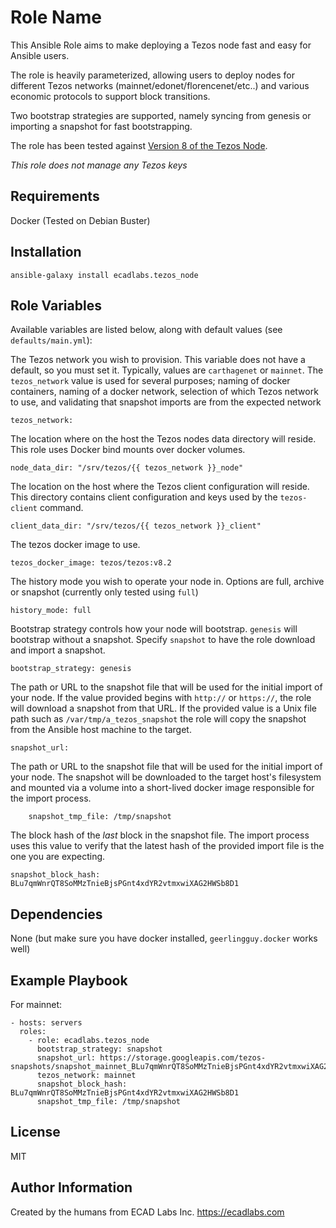 Role Name
=========

This Ansible Role aims to make deploying a Tezos node fast and easy for Ansible users.

The role is heavily parameterized, allowing users to deploy nodes for different Tezos networks (mainnet/edonet/florencenet/etc..) and various economic protocols to support block transitions.

Two bootstrap strategies are supported, namely syncing from genesis or importing a snapshot for fast bootstrapping.

The role has been tested against [Version 8 of the Tezos Node][tezos_v8].

_This role does not manage any Tezos keys_

Requirements
------------

Docker (Tested on Debian Buster)

Installation
------------

    ansible-galaxy install ecadlabs.tezos_node

Role Variables
--------------

Available variables are listed below, along with default values (see `defaults/main.yml`):

The Tezos network you wish to provision. This variable does not have a default, so you must set it. Typically, values are `carthagenet` or `mainnet`. The `tezos_network` value is used for several purposes; naming of docker containers, naming of a docker network, selection of which Tezos network to use, and validating that snapshot imports are from the expected network

    tezos_network:

The location where on the host the Tezos nodes data directory will reside. This role uses Docker bind mounts over docker volumes.

    node_data_dir: "/srv/tezos/{{ tezos_network }}_node"

The location on the host where the Tezos client configuration will reside. This directory contains client configuration and keys used by the `tezos-client` command.

    client_data_dir: "/srv/tezos/{{ tezos_network }}_client"

The tezos docker image to use.

    tezos_docker_image: tezos/tezos:v8.2

The history mode you wish to operate your node in. Options are full, archive or snapshot (currently only tested using `full`)

    history_mode: full

Bootstrap strategy controls how your node will bootstrap. `genesis` will bootstrap without a snapshot. Specify `snapshot` to have the role download and import a snapshot.

    bootstrap_strategy: genesis

The path or URL to the snapshot file that will be used for the initial import of your node. If the value provided begins with `http://` or `https://`, the role will download a snapshot from that URL. If the provided value is a Unix file path such as `/var/tmp/a_tezos_snapshot` the role will copy the snapshot from the Ansible host machine to the target.

    snapshot_url:

The path or URL to the snapshot file that will be used for the initial import of your node. The snapshot will be downloaded to the target host's filesystem and mounted via a volume into a short-lived docker image responsible for the import process.

        snapshot_tmp_file: /tmp/snapshot

The block hash of the _last_ block in the snapshot file. The import process uses this value to verify that the latest hash of the provided import file is the one you are expecting.

    snapshot_block_hash: BLu7qmWnrQT8SoMMzTnieBjsPGnt4xdYR2vtmxwiXAG2HWSb8D1

Dependencies
------------

None (but make sure you have docker installed, `geerlingguy.docker` works well)

Example Playbook
----------------

For mainnet:

    - hosts: servers
      roles:
        - role: ecadlabs.tezos_node
          bootstrap_strategy: snapshot
          snapshot_url: https://storage.googleapis.com/tezos-snapshots/snapshot_mainnet_BLu7qmWnrQT8SoMMzTnieBjsPGnt4xdYR2vtmxwiXAG2HWSb8D1.full
          tezos_network: mainnet
          snapshot_block_hash: BLu7qmWnrQT8SoMMzTnieBjsPGnt4xdYR2vtmxwiXAG2HWSb8D1
          snapshot_tmp_file: /tmp/snapshot

License
-------

MIT

Author Information
------------------

Created by the humans from ECAD Labs Inc. https://ecadlabs.com


[tezos_v8]: https://tezos.gitlab.io/releases/version-8.html

